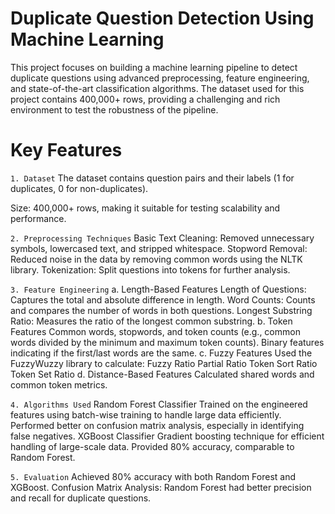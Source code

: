 # Duplicate Question Detection Using Machine Learning

This project focuses on building a machine learning pipeline to detect duplicate questions using advanced preprocessing, feature engineering, and state-of-the-art classification algorithms. The dataset used for this project contains 400,000+ rows, providing a challenging and rich environment to test the robustness of the pipeline.

# Key Features
`1. Dataset`
The dataset contains question pairs and their labels (1 for duplicates, 0 for non-duplicates).

Size: 400,000+ rows, making it suitable for testing scalability and performance.

`2. Preprocessing Techniques`
Basic Text Cleaning:
Removed unnecessary symbols, lowercased text, and stripped whitespace.
Stopword Removal:
Reduced noise in the data by removing common words using the NLTK library.
Tokenization:
Split questions into tokens for further analysis.


`3. Feature Engineering`
a. Length-Based Features
Length of Questions: Captures the total and absolute difference in length.
Word Counts: Counts and compares the number of words in both questions.
Longest Substring Ratio: Measures the ratio of the longest common substring.
b. Token Features
Common words, stopwords, and token counts (e.g., common words divided by the minimum and maximum token counts).
Binary features indicating if the first/last words are the same.
c. Fuzzy Features
Used the FuzzyWuzzy library to calculate:
Fuzzy Ratio
Partial Ratio
Token Sort Ratio
Token Set Ratio
d. Distance-Based Features
Calculated shared words and common token metrics.

`4. Algorithms Used`
Random Forest Classifier
Trained on the engineered features using batch-wise training to handle large data efficiently.
Performed better on confusion matrix analysis, especially in identifying false negatives.
XGBoost Classifier
Gradient boosting technique for efficient handling of large-scale data.
Provided 80% accuracy, comparable to Random Forest.

`5. Evaluation`
Achieved 80% accuracy with both Random Forest and XGBoost.
Confusion Matrix Analysis:
Random Forest had better precision and recall for duplicate questions.
